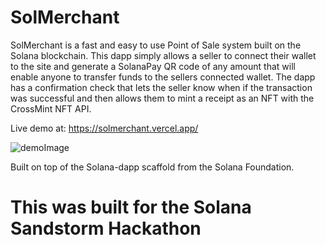 
# SolMerchant

SolMerchant is a fast and easy to use Point of Sale system built on the Solana blockchain. This dapp simply allows a seller to connect their wallet
to the site and generate a SolanaPay QR code of any amount that will enable anyone to transfer funds to the sellers connected wallet. The dapp has a confirmation check that lets the seller know when if the transaction was successful and then allows them to mint a receipt as an NFT with the CrossMint NFT API. 

Live demo at: https://solmerchant.vercel.app/

![demoImage](../Random%20Assets/screenshot.png)

Built on top of the Solana-dapp scaffold from the Solana Foundation. 

# This was built for the Solana Sandstorm Hackathon 